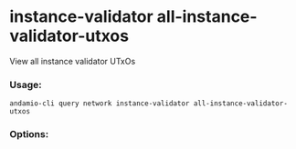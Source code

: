 # instance-validator all-instance-validator-utxos
View all instance validator UTxOs

### Usage:
```
andamio-cli query network instance-validator all-instance-validator-utxos

```

### Options:
```

```

